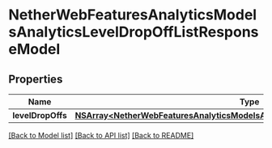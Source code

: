 # NetherWebFeaturesAnalyticsModelsAnalyticsLevelDropOffListResponseModel

## Properties
Name | Type | Description | Notes
------------ | ------------- | ------------- | -------------
**levelDropOffs** | [**NSArray&lt;NetherWebFeaturesAnalyticsModelsAnalyticsLevelDropOffResponseModel&gt;***](NetherWebFeaturesAnalyticsModelsAnalyticsLevelDropOffResponseModel.md) |  | [optional] 

[[Back to Model list]](../README.md#documentation-for-models) [[Back to API list]](../README.md#documentation-for-api-endpoints) [[Back to README]](../README.md)


